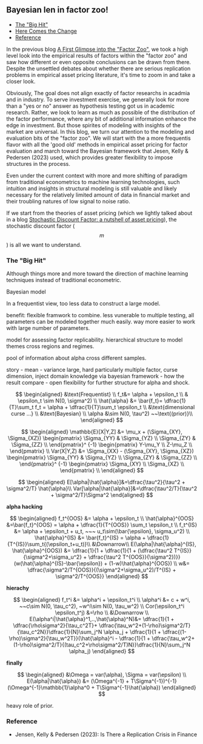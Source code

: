 ## Bayesian len in factor zoo!

- [The "Big Hit"](#introduction)
- [Here Comes the Change](#change)
- [Reference](#ref)




In the previous blog [A First Glimpse into the "Factor Zoo"](https://skybluerw.github.io/2024/12/07/factor-zoo.html), we took a high level look into the empirical results of factors within the "factor zoo" and saw how different or even opposite conclusions can be drawn from there. Despite the unsettled debates about whether there are serious replication problems in empirical asset pricing literature, it's time to zoom in and take a closer look. 

Obviously, The goal does not align exactly of factor researchs in acadmia and in industry. To serve investment exercise, we generally look for more than a "yes or no" answer as hypothesis testing got us in academic research. Rather, we look to learn as much as possible of the distribution of the factor performance, where any bit of additional information enhance the edge in investment. But those spirites of modeling with insights of the market are universal. In this blog, we turn our attention to the modeling and evaluation bits of the "factor zoo". We will start with the a more frequentis flavor with all the 'good old' methods in empirical asset pricing for factor evaluation and march toward the Bayesian framework that Jesen, Kelly & Pedersen (2023) used, which provides greater flexibility to impose structures in the process.

Even under the current context with more and more shifting of paradigm from traditional econometrics to machine learning technologies, such intuition and insights in structural modeling is still valuable and likely necessary for the relatively limited amount of data in financial market and their troubling natures of low signal to noise ratio.

If we start from the theories of asset pricing (which we lightly talked about in a blog [Stochastic Discount Factor: a nutshell of asset pricing](https://skybluerw.github.io/2023/03/17/sdf-nutshell.html)), the stochastic discount factor ($$m$$) is all we want to understand.




### The "Big Hit" <a name="introduction"></a>


Although things more and more toward the direction of machine learning techniques instead of traditional econometric.

Bayesian model

In a frequentist view, too less data to construct a large model. 

benefit: flexible framwork to combine.  less vunerable to multiple testing, all parameters can be modeled together much easily. way more easier to work with large number of parameters. 

model for assessing factor replicability. hierarchical structure to model themes cross regions and regimes.


pool of information about alpha cross different samples. 


story - mean - variance large, hard particularly multiple factor, curse dimension, inject domain knowledge via bayesian framework - how the result compare - open flexibility for further structure for alpha and shock. 

$$
\begin{aligned} 
&\text{Frequentist} \\
f_t&= \alpha + \epsilon_t \\
& \epsilon_t \sim N(0, \sigma^2) \\
\hat{\alpha} &= \bar{f_t}= \dfrac{1}{T}\sum_t f_t = \alpha + \dfrac{1}{T}\sum_t \epsilon_t \\
&\text{dimensional curse ...} \\
&\text{Bayesian} \\
\alpha &\sim N(0, \tau^2) ~~\text{(prior)}\\
\end{aligned}
$$

$$
\begin{aligned}
\mathbb{E}[X|Y,Z] &= \mu_x + (\Sigma_{XY}, \Sigma_{XZ}) 
\begin{pmatrix} 
\Sigma_{YY} & \Sigma_{YZ}  \\
\Sigma_{ZY} & \Sigma_{ZZ}  \\
\end{pmatrix}^ {-1} 
\begin{pmatrix}
Y-\mu_Y \\
Z-\mu_Z \\
\end{pmatrix} \\
Var(X|Y,Z) &= \Sigma_{XX} -  (\Sigma_{XY}, \Sigma_{XZ}) 
\begin{pmatrix} 
\Sigma_{YY} & \Sigma_{YZ}  \\
\Sigma_{ZY} & \Sigma_{ZZ}  \\
\end{pmatrix}^ {-1} 
\begin{pmatrix}
\Sigma_{XY} \\
\Sigma_{XZ} \\
\end{pmatrix} \\
\end{aligned} 
$$

$$
\begin{aligned}
E[\alpha|\hat{\alpha}]&=\dfrac{\tau^2}{\tau^2 + \sigma^2/T} \hat{\alpha}\\
Var[\alpha|\hat{\alpha}]&=\dfrac{\tau^2/T}{\tau^2 + \sigma^2/T}\Sigma^2
\end{aligned}
$$


**alpha hacking**

$$
\begin{aligned}
f_t^{OOS} &= \alpha + \epsilon_t \\
\hat{\alpha}^{OOS} &=\bar{f_t}^{OOS} = \alpha + \dfrac{1}{T^{OOS}} \sum_t \epsilon_t \\
f_t^{IS} &= \alpha + \epsilon_t + u_t, ~~~ u_t\sim(\bar{\epsilon}, \sigma_u^2) \\
\hat{\alpha}^{IS} &= \bar{f_t}^{IS} = \alpha + \dfrac{1}{T^{IS}}\sum_t{(\epsilon_t+u_t)}\\
&\Downarrow\\
E(\alpha|\hat{\alpha}^{IS}, \hat{\alpha}^{OOS}) &= \dfrac{1}{1 + \dfrac{1}{1 + (\dfrac{\tau^2 T^{IS}}{\sigma^2+\sigma_u^2} + \dfrac{\tau^2 T^{OOS}}{\sigma^2})}} (w(\hat{\alpha}^{IS}-\bar{\epsilon}) + (1-w)\hat{\alpha}^{OOS}) \\
w&= \dfrac{\sigma^2/T^{OOS}}{(\sigma^2+\sigma_u^2)/T^{IS} + \sigma^2/T^{OOS}}
\end{aligned}
$$

**hierachy**

$$
\begin{aligned}
f_t^i &= \alpha^i + \epsilon_t^i \\
\alpha^i &= c + w^i, ~~c\sim N(0, \tau_c^2), ~w^i\sim N(0, \tau_w^2) \\
Cor(\epsilon_t^i \epsilon_t^j) &=\rho \\
&\Downarrow \\
E(\alpha^i|\hat{\alpha}^1,..,\hat{\alpha}^N)&= \dfrac{1}{1 + \dfrac{\rho\sigma^2}{\tau_c^2T}+ \dfrac{\tau_w^2+(1-\rho)\sigma^2/T}{\tau_c^2N}}\dfrac{1}{N}\sum_j^N \alpha_j + \dfrac{1}{1 + \dfrac{(1-\rho)\sigma^2}{\tau_w^2T}}(\hat{\alpha}^i - \dfrac{1}{1 + \dfrac{\tau_w^2+(1-\rho)\sigma^2/T}{(tau_c^2+\rho\sigma^2/T)N}}\dfrac{1}{N}\sum_j^N \alpha_j)
\end{aligned}
$$



**finally**

$$
\begin{aligned}
&\Omega = var(\alpha), \Sigma = var(\epsilon) \\
E(\alpha|\hat{\alpha}) &= (\Omega^{-1} + T\Sigma^{-1})^{-1}(\Omega^{-1}\mathbb{1}\alpha^0 + T\Sigma^{-1}\hat{\alpha})
\end{aligned}
$$


heavy role of prior.
### Reference <a name="ref"></a>
- Jensen, Kelly & Pedersen (2023): Is There a Replication Crisis in Finance
